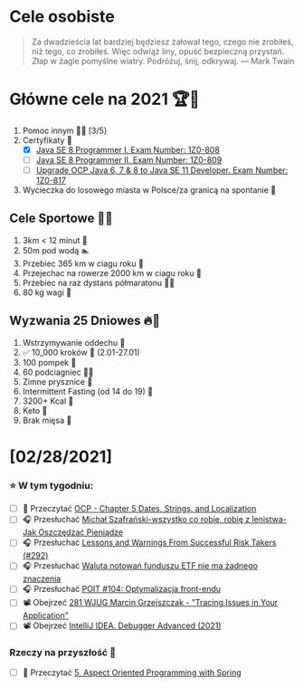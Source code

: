 Cele osobiste
==============
> Za dwadzieścia lat bardziej będziesz żałował tego, czego nie zrobiłeś, niż tego, co zrobiłeś. Więc odwiąż liny, opuść bezpieczną przystań. Złap w żagle pomyślne wiatry. Podróżuj, śnij, odkrywaj.
> — Mark Twain

# Główne cele na 2021 🏆🥇
1. Pomoc innym 🧚‍♂️ [3/5]
2. Certyfikaty 📜
   - [x] [Java SE 8 Programmer I. Exam Number: 1Z0-808](https://education.oracle.com/es/java-se-8-programmer-ii/pexam_1Z0-808)
   - [ ] [Java SE 8 Programmer II. Exam Number: 1Z0-809](https://education.oracle.com/es/java-se-8-programmer-ii/pexam_1Z0-809)
   - [ ]  [Upgrade OCP Java 6, 7 & 8 to Java SE 11 Developer. Exam Number: 1Z0-817](https://education.oracle.com/upgrade-ocp-java-6-7-8-to-java-se-11-developer/pexam_1Z0-817)
4. Wycieczka do losowego miasta w Polsce/za granicą na spontanie 🚙

## Cele Sportowe 💪🥈
1. 3km < 12 minut 👟
2. 50m pod wodą 🏊
3. Przebiec 365 km w ciagu roku 🏃
4. Przejechac na rowerze 2000 km w ciagu roku 🚴
5. Przebiec na raz dystans półmaratonu 🏃‍♀️
6. 80 kg wagi 💪

## Wyzwania 25 Dniowes 🔥🥉
1. Wstrzymywanie oddechu 🧘
2. ✅ 10_000 kroków 🦶 (2.01-27.01)
3. 100 pompek 🙇
4. 60 podciagniec 🏋️‍♂️
5. Zimne prysznice 🚿
6. Intermittent Fasting (od 14 do 19) 🥪
7. 3200+ Kcal 🍌
8. Keto 🥑
9. Brak mięsa 🍎

# [02/28/2021]

### ⭐ W tym tygodniu:
- [ ] 📗 Przeczytać [OCP - Chapter 5 Dates, Strings, and Localization](https://www.amazon.com/OCP-Certified-Professional-Programmer-1Z0-809-dp-1119067901/dp/1119067901/ref=mt_other?_encoding=UTF8&me=&qid=)
- [ ] 🎧 Przesłuchać [Michał Szafrański-wszystko co robię, robię z lenistwa-Jak Oszczędzać Pieniądze](https://zaprojektujswojezycie.pl/michal-szafranski-wszystko-co-robie-robie-z-lenistwa-jak-oszczedzac-pieniadze/)
- [ ] 🎧 Przesłuchać [Lessons and Warnings From Successful Risk Takers (#292)](https://tim.blog/2018/01/18/lessons-and-warnings-from-successful-risk-takers/)
- [ ] 🎧 Przesłuchać [Waluta notowań funduszu ETF nie ma żadnego znaczenia](https://inwestomat.eu/waluta-notowan-funduszu-etf-nie-ma-zadnego-znaczenia/)
- [ ] 🎧 Przesłuchać [POIT #104: Optymalizacja front-endu](https://porozmawiajmyoit.pl/poit-104-optymalizacja-front-endu/)
- [ ] 📽️ Obejrzeć [281 WJUG Marcin Grzejszczak - "Tracing Issues in Your Application"](https://youtu.be/CL5vyQXRXxM)
- [ ] 📽️ Obejrzeć [IntelliJ IDEA. Debugger Advanced (2021)](https://youtu.be/40Og3hTV--k)

### Rzeczy na przyszłość 🏅
- [ ] 📗 Przeczytać [5. Aspect Oriented Programming with Spring](https://docs.spring.io/spring-framework/docs/current/reference/html/core.html#aop)
